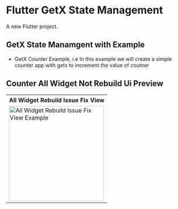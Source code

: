 # Flutter GetX State Management

A new Flutter project.

## GetX State Manamgent with Example
- GetX Counter Example, i.e In this example we will create a simple counter app with getx to increment the value of coutner



## Counter All Widget Not Rebuild Ui Preview


<table>
  
  
<tr>                    
   <th>All Widget Rebuild Issue Fix View</th>
</tr>  
  
  
  
<tr>

<td>
  <img src="https://github.com/mdsomad/Flutter_Get-X_State_Management/assets/103892160/35a0547e-6b16-4d90-b816-7ac8ae66e9f5" alt="All Widget Rebuild Issue Fix View Example" width="260"/>
</td>



  
</tr>

</table>



